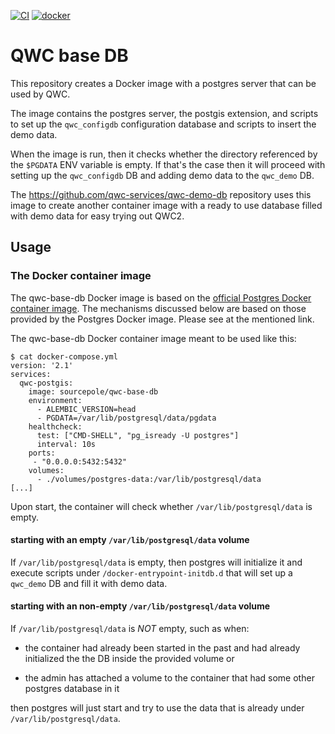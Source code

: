 [![CI](https://github.com/qwc-services/qwc-base-db/actions/workflows/qwc-base-db.yml/badge.svg)](https://github.com/qwc-services/qwc-base-db/actions)
[![docker](https://img.shields.io/docker/v/sourcepole/qwc-base-db?label=qwc-base-db%20image&sort=semver)](https://hub.docker.com/r/sourcepole/qwc-base-db)

QWC base DB
============

This repository creates a Docker image with a postgres server
that can be used by QWC.

The image contains the postgres server, the postgis extension,
and scripts to set up the `qwc_configdb` configuration database
and scripts to insert the demo data.

When the image is run, then it checks whether the directory
referenced by the `$PGDATA` ENV variable is empty. If that's
the case then it will proceed with setting up the
`qwc_configdb` DB and adding demo data to the `qwc_demo` DB.

The https://github.com/qwc-services/qwc-demo-db repository
uses this image to create another container image with a
ready to use database filled with demo data for easy trying
out QWC2.

Usage
-----

### The Docker container image

The qwc-base-db Docker image is based on the
[official Postgres Docker container image](https://hub.docker.com/_/postgres/).
The mechanisms discussed below are based on those
provided by the Postgres Docker image. Please
see at the mentioned link.

The qwc-base-db Docker container image meant to be used like this:

    $ cat docker-compose.yml
    version: '2.1'
    services:
      qwc-postgis:
        image: sourcepole/qwc-base-db
        environment:
          - ALEMBIC_VERSION=head
          - PGDATA=/var/lib/postgresql/data/pgdata
        healthcheck:
          test: ["CMD-SHELL", "pg_isready -U postgres"]
          interval: 10s
        ports:
         - "0.0.0.0:5432:5432"
        volumes:
          - ./volumes/postgres-data:/var/lib/postgresql/data
    [...]

Upon start, the container will check whether `/var/lib/postgresql/data`
is empty.

#### starting with an empty `/var/lib/postgresql/data` volume

If `/var/lib/postgresql/data` is empty, then postgres will initialize it
and execute scripts under `/docker-entrypoint-initdb.d` that will set up
a `qwc_demo` DB and fill it with demo data.

#### starting with an non-empty `/var/lib/postgresql/data` volume

If `/var/lib/postgresql/data` is *NOT* empty, such as when:

* the container had already been started in the past and had already
  initialized the the DB inside the provided volume or

* the admin has attached a volume to the container that had some
  other postgres database in it

then postgres will just start and try to use the data that is already
under `/var/lib/postgresql/data`.
